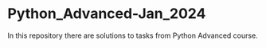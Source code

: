 # Python_Advanced-Jan_2024
In this repository there are solutions to tasks from Python Advanced course.
